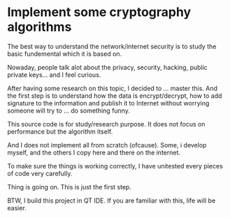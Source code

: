 # Implement some cryptography algorithms

The best way to understand the network/internet security is to study the basic fundemental which it is based on. 

Nowaday, people talk alot about the privacy, security, hacking, public private keys... and I feel curious.

After having some research on this topic, I decided to ... master this. And the first step is to understand how the data is encrypt/decrypt, how to add signature to the information and publish it to Internet without worrying someone will try to ... do something funny.

This source code is for study/research purpose. It does not focus on performance but the algorithm itself.

And I does not implement all from scratch (ofcause). Some, i develop myself, and the others I copy here and there on the internet. 

To make sure the things is working correctly, I have unitested every pieces of code very carefully.

Thing is going on. This is just the first step.

BTW, I build this project in QT IDE. If you are familiar with this, life will be easier.

